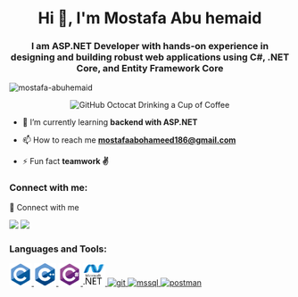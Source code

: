 <h1 align="center">Hi 👋, I'm Mostafa Abu hemaid</h1>
<h3 align="center">I am  ASP.NET Developer with hands-on experience in designing and building robust web applications using C#, .NET Core, and Entity Framework Core </h3>

<p align="left"> <img src="https://komarev.com/ghpvc/?username=mostafa-abuhemaid&label=Profile%20views&color=0e75b6&style=flat" alt="mostafa-abuhemaid" /> </p>
<div align=center>
        <img src="[https://raw.githubusercontent.com/AhmedFathyDev/AhmedFathyDev/main/GitHub.png](https://scontent.fcai17-1.fna.fbcdn.net/v/t39.30808-6/347599260_1660759551004023_5965026716615886463_n.jpg?stp=dst-jpg_s960x960_tt6&_nc_cat=103&ccb=1-7&_nc_sid=2285d6&_nc_eui2=AeF5pVPZ6DjNS7E9WX3wDh8xl8OEqjIbMjiXw4SqMhsyOCdtY50llwhhd0S6p7Liw9CAnAiqEs09X5ZJ5EeCO0-N&_nc_ohc=jd5BIxVzYyMQ7kNvwGC4GQN&_nc_oc=AdkMjJT90D_7pKld522xjt8ItX-kLb6ZTwQIXjwqLdEAA8GuWm08LZ6UwfFX_EuX8ac&_nc_zt=23&_nc_ht=scontent.fcai17-1.fna&_nc_gid=BotJTq_N9hVLv9GK8iBQWg&oh=00_AfKUEE8zJ6_MFloJJPffGM5wB9nifd1f5tJzpz4pvzr-JQ&oe=68345A5A)" alt="GitHub Octocat Drinking a Cup of Coffee" height="200">
    </div>

- 🌱 I’m currently learning **backend with ASP.NET**

- 📫 How to reach me **mostafaabohameed186@gmail.com**

- ⚡ Fun fact **teamwork ✌️**

<h3 align="left">Connect with me:</h3>
 📩 Connect with me
<p align="left">
    <a href="mostafaabohameed186@gmail.com" title="Gmail"><img src="https://img.shields.io/badge/gmail-%23F05033.svg?style=for-the-badge&logo=gmail&logoColor=white"/></a>  
 <a href="https://www.linkedin.com/in/mostafa-abu-hemaid-9a2305266/" title="LinkedIn"><img style="text-align: center" src="https://img.shields.io/badge/linkedin-%230077B5.svg?style=for-the-badge&logo=linkedin&logoColor=white"/></a>  
</p>

<h3 align="left">Languages and Tools:</h3>
<p align="left"> <a href="https://www.cprogramming.com/" target="_blank" rel="noreferrer"> <img src="https://raw.githubusercontent.com/devicons/devicon/master/icons/c/c-original.svg" alt="c" width="40" height="40"/> </a> <a href="https://www.w3schools.com/cpp/" target="_blank" rel="noreferrer"> <img src="https://raw.githubusercontent.com/devicons/devicon/master/icons/cplusplus/cplusplus-original.svg" alt="cplusplus" width="40" height="40"/> </a> <a href="https://www.w3schools.com/cs/" target="_blank" rel="noreferrer"> <img src="https://raw.githubusercontent.com/devicons/devicon/master/icons/csharp/csharp-original.svg" alt="csharp" width="40" height="40"/> </a> <a href="https://dotnet.microsoft.com/" target="_blank" rel="noreferrer"> <img src="https://raw.githubusercontent.com/devicons/devicon/master/icons/dot-net/dot-net-original-wordmark.svg" alt="dotnet" width="40" height="40"/> </a> <a href="https://git-scm.com/" target="_blank" rel="noreferrer"> <img src="https://www.vectorlogo.zone/logos/git-scm/git-scm-icon.svg" alt="git" width="40" height="40"/> </a> <a href="https://www.microsoft.com/en-us/sql-server" target="_blank" rel="noreferrer"> <img src="https://www.svgrepo.com/show/303229/microsoft-sql-server-logo.svg" alt="mssql" width="40" height="40"/> </a> <a href="https://postman.com" target="_blank" rel="noreferrer"> <img src="https://www.vectorlogo.zone/logos/getpostman/getpostman-icon.svg" alt="postman" width="40" height="40"/> </a> </p>
